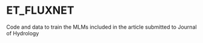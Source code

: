 # ET_FLUXNET
Code and data to train the MLMs included in the article submitted to Journal of Hydrology
